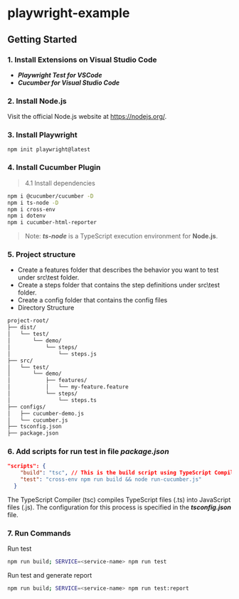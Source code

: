 # playwright-example

## Getting Started
### 1. Install Extensions on Visual Studio Code
- ***Playwright Test for VSCode***
- ***Cucumber for Visual Studio Code***

### 2. Install Node.js
Visit the official Node.js website at https://nodejs.org/.
### 3. Install Playwright
```npm init playwright@latest```
### 4. Install Cucumber Plugin
> 4.1 Install dependencies
```sh
npm i @cucumber/cucumber -D
npm i ts-node -D
npm i cross-env
npm i dotenv
npm i cucumber-html-reporter
```
> Note: ***ts-node*** is a TypeScript execution environment for **Node.js**.

### 5. Project structure
- Create a features folder that describes the behavior you want to test under src\test folder.
- Create a steps folder that contains the step definitions under src\test folder.
- Create a config folder that contains the config files
- Directory Structure
```bash
project-root/
├── dist/
│   └── test/
│       └── demo/
│           └── steps/
│               └── steps.js
├── src/
│   └── test/
│       └── demo/
│           ├── features/
│           │   └── my-feature.feature
│           └── steps/
│               └── steps.ts
├── configs/
│   ├── cucumber-demo.js
│   └── cucumber.js
├── tsconfig.json
├── package.json
```

### 6. Add scripts for run test in file ***package.json***
```json
"scripts": {
    "build": "tsc", // This is the build script using TypeScript Compiler
    "test": "cross-env npm run build && node run-cucumber.js"
  }
```
The TypeScript Compiler (tsc) compiles TypeScript files (.ts) into JavaScript files (.js). The configuration for this process is specified in the ***tsconfig.json*** file. </br>

### 7. Run Commands
Run test
```sh
npm run build; SERVICE=<service-name> npm run test
```
Run test and generate report
```sh
npm run build; SERVICE=<service-name> npm run test:report
```